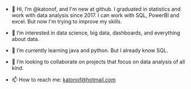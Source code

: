 - 👋 Hi, I’m @katonof, and I'm new at github. I graduated in statistics and work with data analysis since 2017. I can work with SQL, PowerBI and excel. But now I'm trying to improve my skills.

- 👀 I’m interested in data science, big data, dashboards, and everything about data.
- 🌱 I’m currently learning java and python. But I already know SQL.

- 💞️ I’m looking to collaborate on projects that focus on data analysis of all kind.
- 📫 How to reach me: katonof@hotmail.com

<!---
katonof/katonof is a ✨ special ✨ repository because its `README.md` (this file) appears on your GitHub profile.
You can click the Preview link to take a look at your changes.
--->
